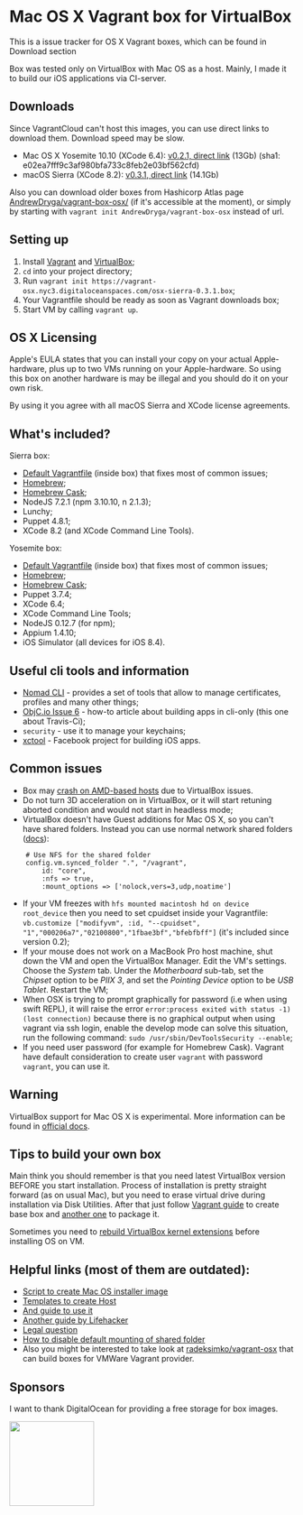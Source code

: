 Mac OS X Vagrant box for VirtualBox
=========================
This is a issue tracker for OS X Vagrant boxes, which can be found in Download section

Box was tested only on VirtualBox with Mac OS as a host. Mainly, I made it to build our iOS applications via CI-server.

Downloads
--
Since VagrantCloud can't host this images, you can use direct links to download them. Download speed may be slow.

* Mac OS X Yosemite 10.10 (XCode 6.4): [v0.2.1, direct link](https://vagrant-osx.nyc3.digitaloceanspaces.com/osx-sierra-0.3.1.box) (13Gb) (sha1: e02ea7fff9c3af980bfa733c8feb2e03bf562cfd)
* macOS Sierra (XCode 8.2): [v0.3.1, direct link](https://vagrant-osx.nyc3.digitaloceanspaces.com/osx-sierra-0.3.1.box) (14.1Gb)

Also you can download older boxes from Hashicorp Atlas page [AndrewDryga/vagrant-box-osx/](https://atlas.hashicorp.com/AndrewDryga/boxes/vagrant-box-osx/) (if it's accessible at the moment), or simply by starting with ```vagrant init AndrewDryga/vagrant-box-osx``` instead of url.

Setting up
--
1. Install [Vagrant](https://docs.vagrantup.com/v2/installation/) and [VirtualBox](https://www.virtualbox.org/wiki/Downloads);
2. ```cd``` into your project directory;
3. Run ```vagrant init https://vagrant-osx.nyc3.digitaloceanspaces.com/osx-sierra-0.3.1.box```;
4. Your Vagrantfile should be ready as soon as Vagrant downloads box;
5. Start VM by calling ```vagrant up```.

OS X Licensing
--
Apple's EULA states that you can install your copy on your actual Apple-hardware, plus up to two VMs running on your Apple-hardware. So using this box on another hardware is may be illegal and you should do it on your own risk.

By using it you agree with all macOS Sierra and XCode license agreements.

What's included?
--
Sierra box:
* [Default Vagrantfile](https://github.com/AndrewDryga/vagrant-box-osx/blob/master/src/include/_Vagrantfile) (inside box) that fixes most of common issues;
* [Homebrew](http://brew.sh/);
* [Homebrew Cask](https://github.com/phinze/homebrew-cask);
* NodeJS 7.2.1 (npm 3.10.10, n 2.1.3);
* Lunchy;
* Puppet 4.8.1;
* XCode 8.2 (and XCode Command Line Tools).

Yosemite box:
* [Default Vagrantfile](https://github.com/AndrewDryga/vagrant-box-osx/blob/master/src/include/_Vagrantfile) (inside box) that fixes most of common issues;
* [Homebrew](http://brew.sh/);
* [Homebrew Cask](https://github.com/phinze/homebrew-cask);
* Puppet 3.7.4;
* XCode 6.4;
* XCode Command Line Tools;
* NodeJS 0.12.7 (for npm);
* Appium 1.4.10;
* iOS Simulator (all devices for iOS 8.4).

Useful cli tools and information
--
* [Nomad CLI](http://nomad-cli.com/) - provides a set of tools that allow to manage certificates, profiles and many other things;
* [ObjC.io Issue 6](http://www.objc.io/issues/6-build-tools/travis-ci/) - how-to article about building apps in cli-only (this one about Travis-Ci);
* ```security``` - use it to manage your keychains;
* [xctool](https://github.com/facebook/xctool) - Facebook project for building iOS apps.

Common issues
--
* Box may [crash on AMD-based hosts](https://github.com/AndrewDryga/vagrant-box-osx/issues/52) due to VirtualBox issues.
* Do not turn 3D acceleration on in VirtualBox, or it will start retuning aborted condition and would not start in headless mode;
* VirtualBox doesn't have Guest additions for Mac OS X, so you can't have shared folders. Instead you can use normal network shared folders ([docs](http://docs.vagrantup.com/v2/synced-folders/nfs.html)):
```
    # Use NFS for the shared folder
    config.vm.synced_folder ".", "/vagrant",
        id: "core",
        :nfs => true,
        :mount_options => ['nolock,vers=3,udp,noatime']
```
* If your VM freezes with ```hfs mounted macintosh hd on device root_device``` then you need to set cpuidset inside your Vagrantfile: ```vb.customize ["modifyvm", :id, "--cpuidset", "1","000206a7","02100800","1fbae3bf","bfebfbff"]``` (it's included since version 0.2);
* If your mouse does not work on a MacBook Pro host machine, shut down the VM and open the VirtualBox Manager. Edit the VM's settings. Choose the _System_ tab. Under the _Motherboard_ sub-tab, set the _Chipset_ option to be _PIIX 3_, and set the _Pointing Device_ option to be _USB Tablet_. Restart the VM;
* When OSX is trying to prompt graphically for password (i.e when using swift REPL), it will raise the error ```error:process exited with status -1) (lost connection)``` because there is no graphical output when using vagrant via ssh login, enable the develop mode can solve this situation, run the following command:
```sudo /usr/sbin/DevToolsSecurity --enable```;
* If you need user password (for example for Homebrew Cask). Vagrant have default consideration to create user ```vagrant``` with password ```vagrant```, you can use it.

Warning
--
VirtualBox support for Mac OS X is experimental. More information can be found in [official docs](https://www.virtualbox.org/manual/ch03.html#intro-macosxguests).

Tips to build your own box
--
Main think you should remember is that you need latest VirtualBox version BEFORE you start installation. Process of installation is pretty straight forward (as on usual Mac), but you need to erase virtual drive during installation via Disk Utilities. After that just follow [Vagrant guide](https://docs.vagrantup.com/v2/boxes/base.html) to create base box and [another one](https://docs.vagrantup.com/v2/virtualbox/boxes.html) to package it.

Sometimes you need to [rebuild VirtualBox kernel extensions](https://gist.github.com/AndrewDryga/9880938) before installing OS on VM.

Helpful links (most of them are outdated):
--
- [Script to create Mac OS installer image](http://ntk.me/2013/12/01/iesd/)
- [Templates to create Host](https://github.com/timsutton/osx-vm-templates)
- [And guide to use it](http://grahamgilbert.com/blog/2013/08/23/creating-an-os-x-base-box-for-vagrant-with-packer/)
- [Another guide by Lifehacker](http://lifehacker.com/5583650/run-mac-os-x-in-virtualbox-on-windows/all)
- [Legal question](http://www.tomshardware.co.uk/answers/id-1802838/illegal-run-osx-virtual-box.html)
- [How to disable default mounting of shared folder](https://github.com/mitchellh/vagrant/issues/1004)
- Also you might be interested to take look at [radeksimko/vagrant-osx](https://github.com/radeksimko/vagrant-osx) that can build boxes for VMWare Vagrant provider.

Sponsors
--
I want to thank DigitalOcean for providing a free storage for box images.

<a href="https://www.digitalocean.com/products/object-storage/"><img src="https://www.digitalocean.com/assets/media/logos-badges/png/DO_Powered_by_Badge_blue-fe4c6688.png" width="150" /></a>
